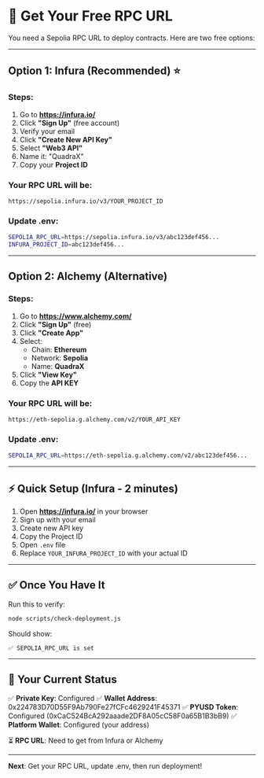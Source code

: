 # 🔑 Get Your Free RPC URL

You need a Sepolia RPC URL to deploy contracts. Here are two free options:

---

## Option 1: Infura (Recommended) ⭐

### Steps:
1. Go to **https://infura.io/**
2. Click **"Sign Up"** (free account)
3. Verify your email
4. Click **"Create New API Key"**
5. Select **"Web3 API"**
6. Name it: "QuadraX"
7. Copy your **Project ID**

### Your RPC URL will be:
```
https://sepolia.infura.io/v3/YOUR_PROJECT_ID
```

### Update .env:
```bash
SEPOLIA_RPC_URL=https://sepolia.infura.io/v3/abc123def456...
INFURA_PROJECT_ID=abc123def456...
```

---

## Option 2: Alchemy (Alternative)

### Steps:
1. Go to **https://www.alchemy.com/**
2. Click **"Sign Up"** (free)
3. Click **"Create App"**
4. Select:
   - Chain: **Ethereum**
   - Network: **Sepolia**
   - Name: **QuadraX**
5. Click **"View Key"**
6. Copy the **API KEY**

### Your RPC URL will be:
```
https://eth-sepolia.g.alchemy.com/v2/YOUR_API_KEY
```

### Update .env:
```bash
SEPOLIA_RPC_URL=https://eth-sepolia.g.alchemy.com/v2/abc123def456...
```

---

## ⚡ Quick Setup (Infura - 2 minutes)

1. Open **https://infura.io/** in your browser
2. Sign up with your email
3. Create new API key
4. Copy the Project ID
5. Open `.env` file
6. Replace `YOUR_INFURA_PROJECT_ID` with your actual ID

---

## ✅ Once You Have It

Run this to verify:
```bash
node scripts/check-deployment.js
```

Should show:
```
✅ SEPOLIA_RPC_URL is set
```

---

## 📍 Your Current Status

✅ **Private Key**: Configured
✅ **Wallet Address**: 0x224783D70D55F9Ab790Fe27fCFc4629241F45371
✅ **PYUSD Token**: Configured (0xCaC524BcA292aaade2DF8A05cC58F0a65B1B3bB9)
✅ **Platform Wallet**: Configured (your address)

⏳ **RPC URL**: Need to get from Infura or Alchemy

---

**Next**: Get your RPC URL, update .env, then run deployment!

